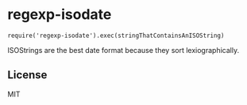 # regexp-isodate

`require('regexp-isodate').exec(stringThatContainsAnISOString)`

ISOStrings are the best date format because they sort lexiographically.

## License

MIT
